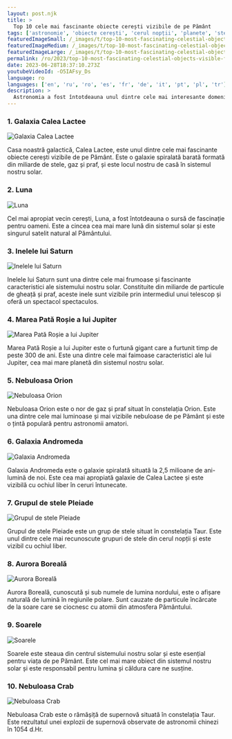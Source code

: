 ```yaml
---
layout: post.njk
title: >
  Top 10 cele mai fascinante obiecte cerești vizibile de pe Pământ
tags: ['astronomie', 'obiecte cerești', 'cerul nopții', 'planete', 'stele']
featuredImageSmall: /_images/t/top-10-most-fascinating-celestial-objects-visible-from-earth-cover-ro-small.webp
featuredImageMedium: /_images/t/top-10-most-fascinating-celestial-objects-visible-from-earth-cover-ro-medium.webp
featuredImageLarge: /_images/t/top-10-most-fascinating-celestial-objects-visible-from-earth-cover-ro-large.webp
permalink: /ro/2023/top-10-most-fascinating-celestial-objects-visible-from-earth.html
date: 2023-06-28T18:37:10.273Z
youtubeVideoId: -O5IAFsy_Ds
language: ro
languages: ['en', 'ru', 'ro', 'es', 'fr', 'de', 'it', 'pt', 'pl', 'tr']
description: >
  Astronomia a fost întotdeauna unul dintre cele mai interesante domenii ale științei, și nu e de mirare de ce. De la stelele strălucitoare din cerul nopții la planetele majestuoase din sistemul nostru solar, nu există nicio lipsă de obiecte cerești fascinante de explorat. Iată cele mai importante 10 obiecte cerești care te vor lăsa în extaz.
---
```


### 1. Galaxia Calea Lactee

![Galaxia Calea Lactee](/_images/3/39c6b64b2aae0636a087d6c38ef9a13d-medium.webp)

Casa noastră galactică, Calea Lactee, este unul dintre cele mai fascinante obiecte cerești vizibile de pe Pământ. Este o galaxie spiralată barată formată din miliarde de stele, gaz și praf, și este locul nostru de casă în sistemul nostru solar.

### 2. Luna

![Luna](/_images/5/5e4e79fb40cf307b58dffb8fde53c975-medium.webp)

Cel mai apropiat vecin cerești, Luna, a fost întotdeauna o sursă de fascinație pentru oameni. Este a cincea cea mai mare lună din sistemul solar și este singurul satelit natural al Pământului.

### 3. Inelele lui Saturn

![Inelele lui Saturn](/_images/4/4638cd87a485690168bc78a74a2cbde5-medium.webp)

Inelele lui Saturn sunt una dintre cele mai frumoase și fascinante caracteristici ale sistemului nostru solar. Constituite din miliarde de particule de gheață și praf, aceste inele sunt vizibile prin intermediul unui telescop și oferă un spectacol spectaculos.

### 4. Marea Pată Roșie a lui Jupiter

![Marea Pată Roșie a lui Jupiter](/_images/0/0e5f644498e8b7bd7443cbd2ca5746ac-medium.webp)

Marea Pată Roșie a lui Jupiter este o furtună gigant care a furtunit timp de peste 300 de ani. Este una dintre cele mai faimoase caracteristici ale lui Jupiter, cea mai mare planetă din sistemul nostru solar.

### 5. Nebuloasa Orion

![Nebuloasa Orion](/_images/5/503fd3dde324baf3f8c50052200dcc88-medium.webp)

Nebuloasa Orion este o nor de gaz și praf situat în constelația Orion. Este una dintre cele mai luminoase și mai vizibile nebuloase de pe Pământ și este o țintă populară pentru astronomii amatori.

### 6. Galaxia Andromeda

![Galaxia Andromeda](/_images/2/29168fbd1c9e4a8dba52c0f802acd1f6-medium.webp)

Galaxia Andromeda este o galaxie spiralată situată la 2,5 milioane de ani-lumină de noi. Este cea mai apropiată galaxie de Calea Lactee și este vizibilă cu ochiul liber în ceruri întunecate.

### 7. Grupul de stele Pleiade

![Grupul de stele Pleiade](/_images/d/db22475244269cf1e97f08efe6852a92-medium.webp)

Grupul de stele Pleiade este un grup de stele situat în constelația Taur. Este unul dintre cele mai recunoscute grupuri de stele din cerul nopții și este vizibil cu ochiul liber.

### 8. Aurora Boreală

![Aurora Boreală](/_images/a/adefee4f9a60019fac9dffb124d6a445-medium.webp)

Aurora Boreală, cunoscută și sub numele de lumina nordului, este o afișare naturală de lumină în regiunile polare. Sunt cauzate de particule încărcate de la soare care se ciocnesc cu atomii din atmosfera Pământului.

### 9. Soarele

![Soarele](/_images/2/29c2c7e46ce9f21e63f83a4b01688f9d-medium.webp)

Soarele este steaua din centrul sistemului nostru solar și este esențial pentru viața de pe Pământ. Este cel mai mare obiect din sistemul nostru solar și este responsabil pentru lumina și căldura care ne susține.

### 10. Nebuloasa Crab

![Nebuloasa Crab](/_images/2/2fcf6a9f2673ffb3823bb2ef5a154f57-medium.webp)

Nebuloasa Crab este o rămășiță de supernovă situată în constelația Taur. Este rezultatul unei explozii de supernovă observate de astronomii chinezi în 1054 d.Hr.


